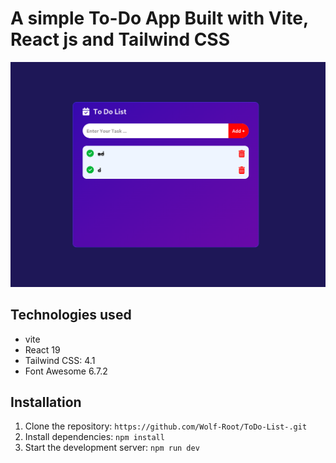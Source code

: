 # A simple To-Do App Built with Vite, React js and Tailwind CSS

![Screenshot.png](/public/Screenshot.png)

## Technologies used
- vite
- React 19
- Tailwind CSS: 4.1
- Font Awesome 6.7.2

## Installation
1. Clone the repository:
    `https://github.com/Wolf-Root/ToDo-List-.git`
2. Install dependencies:
    `npm install`
3. Start the development server:
    `npm run dev`